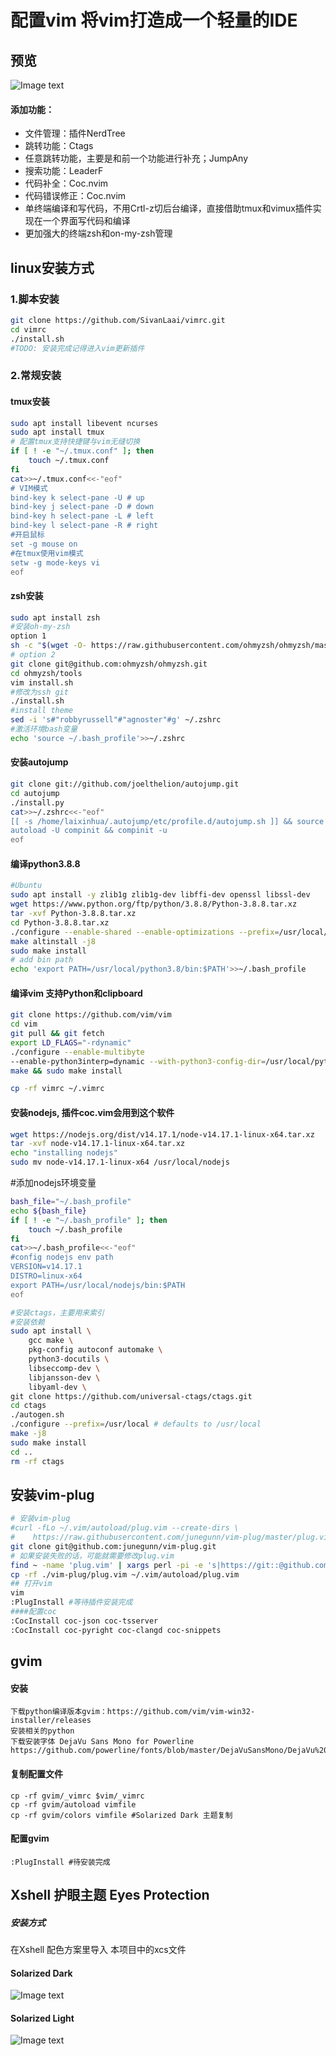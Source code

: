 # 配置vim 将vim打造成一个轻量的IDE

## 预览
![Image text](img/preview.gif)
#### 添加功能：
- 文件管理：插件NerdTree
- 跳转功能：Ctags
- 任意跳转功能，主要是和前一个功能进行补充；JumpAny
- 搜索功能：LeaderF
- 代码补全：Coc.nvim
- 代码错误修正：Coc.nvim
- 单终端编译和写代码，不用Crtl-z切后台编译，直接借助tmux和vimux插件实现在一个界面写代码和编译
- 更加强大的终端zsh和on-my-zsh管理 

## linux安装方式
### 1.脚本安装
```bash
git clone https://github.com/SivanLaai/vimrc.git
cd vimrc
./install.sh
#TODO: 安装完成记得进入vim更新插件
```
### 2.常规安装
#### tmux安装
```bash
sudo apt install libevent ncurses
sudo apt install tmux
# 配置tmux支持快捷键与vim无缝切换
if [ ! -e "~/.tmux.conf" ]; then
    touch ~/.tmux.conf
fi 
cat>>~/.tmux.conf<<-"eof"
# VIM模式
bind-key k select-pane -U # up
bind-key j select-pane -D # down
bind-key h select-pane -L # left
bind-key l select-pane -R # right
#开启鼠标
set -g mouse on
#在tmux使用vim模式
setw -g mode-keys vi
eof
```
#### zsh安装
```bash
sudo apt install zsh
#安装oh-my-zsh
option 1
sh -c "$(wget -O- https://raw.githubusercontent.com/ohmyzsh/ohmyzsh/master/tools/install.sh)"
# option 2
git clone git@github.com:ohmyzsh/ohmyzsh.git
cd ohmyzsh/tools
vim install.sh
#修改为ssh git
./install.sh
#install theme
sed -i 's#"robbyrussell"#"agnoster"#g' ~/.zshrc
#激活环境bash变量
echo 'source ~/.bash_profile'>>~/.zshrc
```
#### 安装autojump
```zsh
git clone git://github.com/joelthelion/autojump.git
cd autojump
./install.py
cat>>~/.zshrc<<-"eof"
[[ -s /home/laixinhua/.autojump/etc/profile.d/autojump.sh ]] && source /home/laixinhua/.autojump/etc/profile.d/autojump.sh
autoload -U compinit && compinit -u
eof

```
#### 编译python3.8.8
```bash
#Ubuntu
sudo apt install -y zlib1g zlib1g-dev libffi-dev openssl libssl-dev
wget https://www.python.org/ftp/python/3.8.8/Python-3.8.8.tar.xz
tar -xvf Python-3.8.8.tar.xz
cd Python-3.8.8.tar.xz
./configure --enable-shared --enable-optimizations --prefix=/usr/local/python3.8
make altinstall -j8
sudo make install
# add bin path
echo 'export PATH=/usr/local/python3.8/bin:$PATH'>>~/.bash_profile
```
#### 编译vim 支持Python和clipboard
```bash
git clone https://github.com/vim/vim
cd vim
git pull && git fetch
export LD_FLAGS="-rdynamic"
./configure --enable-multibyte
--enable-python3interp=dynamic --with-python3-config-dir=/usr/local/python3.8/lib/python3.8/config-3.8-x86_64-linux-gnu --enable-cscope --enable-gui=auto --with-features=huge --with-x --enable-fontset --enable-largefile --disable-netbeans --with-compiledby=SivanLaai --enable-fail-if-missing
make && sudo make install
```
```bash
cp -rf vimrc ~/.vimrc
```
#### 安装nodejs, 插件coc.vim会用到这个软件
```bash
wget https://nodejs.org/dist/v14.17.1/node-v14.17.1-linux-x64.tar.xz
tar -xvf node-v14.17.1-linux-x64.tar.xz
echo "installing nodejs"
sudo mv node-v14.17.1-linux-x64 /usr/local/nodejs 
```
#添加nodejs环境变量
```bash
bash_file="~/.bash_profile"
echo ${bash_file}
if [ ! -e "~/.bash_profile" ]; then
    touch ~/.bash_profile
fi 
cat>>~/.bash_profile<<-"eof"
#config nodejs env path
VERSION=v14.17.1
DISTRO=linux-x64
export PATH=/usr/local/nodejs/bin:$PATH
eof
```
```bash
#安装ctags，主要用来索引
#安装依赖
sudo apt install \
    gcc make \
    pkg-config autoconf automake \
    python3-docutils \
    libseccomp-dev \
    libjansson-dev \
    libyaml-dev \
git clone https://github.com/universal-ctags/ctags.git
cd ctags
./autogen.sh
./configure --prefix=/usr/local # defaults to /usr/local
make -j8
sudo make install 
cd ..
rm -rf ctags
```
## 安装vim-plug
```bash
# 安装vim-plug
#curl -fLo ~/.vim/autoload/plug.vim --create-dirs \
#    https://raw.githubusercontent.com/junegunn/vim-plug/master/plug.vim
git clone git@github.com:junegunn/vim-plug.git
# 如果安装失败的话，可能就需要修改plug.vim
find ~ -name 'plug.vim' | xargs perl -pi -e 's|https://git::@github.com/%s.git|git@github.com:%s.git|g'
cp -rf ./vim-plug/plug.vim ~/.vim/autoload/plug.vim
## 打开vim
vim
:PlugInstall #等待插件安装完成
####配置coc
:CocInstall coc-json coc-tsserver
:CocInstall coc-pyright coc-clangd coc-snippets
```

## gvim
#### 安装
```
下载python编译版本gvim：https://github.com/vim/vim-win32-installer/releases
安装相关的python
下载安装字体 DejaVu Sans Mono for Powerline
https://github.com/powerline/fonts/blob/master/DejaVuSansMono/DejaVu%20Sans%20Mono%20for%20Powerline.ttf
```
#### 复制配置文件
```
cp -rf gvim/_vimrc $vim/_vimrc
cp -rf gvim/autoload vimfile
cp -rf gvim/colors vimfile #Solarized Dark 主题复制
```
#### 配置gvim
```
:PlugInstall #待安装完成
```
## Xshell 护眼主题 Eyes Protection
##### 安装方式
在Xshell 配色方案里导入 本项目中的xcs文件
#### Solarized Dark
![Image text](img/Solarized_Dark.jpg)
#### Solarized Light
![Image text](img/Solarized_Light.png)
